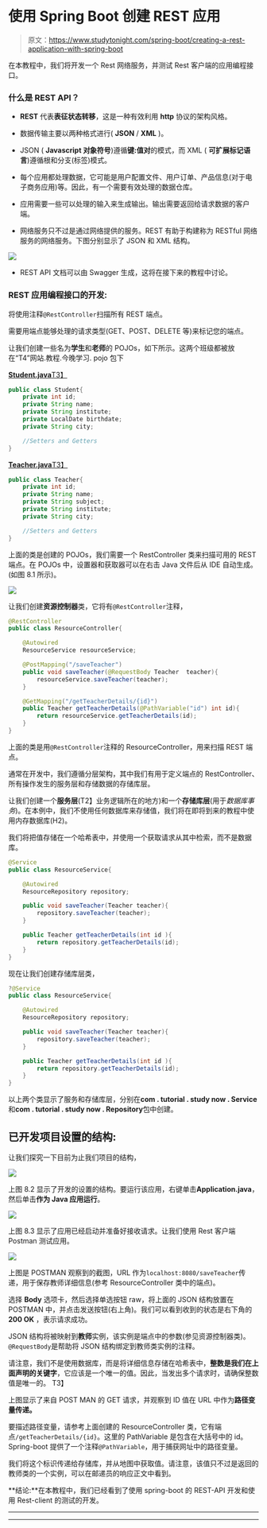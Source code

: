 # 使用 Spring Boot 创建 REST 应用

> 原文：<https://www.studytonight.com/spring-boot/creating-a-rest-application-with-spring-boot>

在本教程中，我们将开发一个 Rest 网络服务，并测试 Rest 客户端的应用编程接口。

### 什么是 REST API？

*   **REST** 代表**表征状态转移**，这是一种有效利用 **http** 协议的架构风格。

*   数据传输主要以两种格式进行( **JSON** / **XML** )。

*   JSON ( **Javascript 对象符号**)遵循**键:值对**的模式，而 XML ( **可扩展标记语言**)遵循根和分支(标签)模式。

*   每个应用都处理数据，它可能是用户配置文件、用户订单、产品信息(对于电子商务应用)等。因此，有一个需要有效处理的数据仓库。

*   应用需要一些可以处理的输入来生成输出。输出需要返回给请求数据的客户端。

*   网络服务只不过是通过网络提供的服务。REST 有助于构建称为 RESTful 网络服务的网络服务。下图分别显示了 JSON 和 XML 结构。

![](img/b76d0f078ccd46a8b405078b339c43f9.png)

*   REST API 文档可以由 Swagger 生成，这将在接下来的教程中讨论。

### REST 应用编程接口的开发:

将使用注释`@RestController`扫描所有 REST 端点。

需要用端点能够处理的请求类型(GET、POST、DELETE 等)来标记您的端点。

让我们创建一些名为**学生**和**老师**的 POJOs，如下所示。这两个班级都被放在“T4”网站.教程.今晚学习. pojo 包下

<u>**Student.java**T3】</u>

```java
public class Student{
    private int id;
    private String name;
    private String institute;
    private LocalDate birthdate;
    private String city;

    //Setters and Getters
}
```

<u>**Teacher.java**T3】</u>

```java
public class Teacher{
    private int id;
    private String name;
    private String subject;
    private String institute;
    private String city;

    //Setters and Getters
}
```

上面的类是创建的 POJOs，我们需要一个 RestController 类来扫描可用的 REST 端点。在 POJOs 中，设置器和获取器可以在右击 Java 文件后从 IDE 自动生成。(如图 8.1 所示)。

**![](img/cfdc75b4863f9827a80883ade3d579f9.png)**

让我们创建**资源控制器**类，它将有`@RestController`注释，

```java
@RestController
public class ResourceController{

    @Autowired
    ResourceService resourceService;

    @PostMapping("/saveTeacher")
    public void saveTeacher(@RequestBody Teacher  teacher){
        resourceService.saveTeacher(teacher);
    }

    @GetMapping("/getTeacherDetails/{id}")
    public Teacher getTeacherDetails(@PathVariable("id") int id){
        return resourceService.getTeacherDetails(id);
    }
} 
```

上面的类是用`@RestController`注释的 ResourceController，用来扫描 REST 端点。

通常在开发中，我们遵循分层架构，其中我们有用于定义端点的 RestController、所有操作发生的服务层和存储数据的存储库层。

让我们创建一个**服务层**(T2】业务逻辑所在的地方)和一个**存储库层**(用于*数据库事务*)。在本例中，我们不使用任何数据库来存储值，我们将在即将到来的教程中使用内存数据库(H2)。

我们将把值存储在一个哈希表中，并使用一个获取请求从其中检索，而不是数据库。

```java
@Service
public class ResourceService{

    @Autowired
    ResourceRepository repository;

    public void saveTeacher(Teacher teacher){
        repository.saveTeacher(teacher);
    }

    public Teacher getTeacherDetails(int id ){
        return repository.getTeacherDetails(id);
    }
}
```

现在让我们创建存储库层类，

```java
?@Service
public class ResourceService{

    @Autowired
    ResourceRepository repository;

    public void saveTeacher(Teacher teacher){
        repository.saveTeacher(teacher);
    }

    public Teacher getTeacherDetails(int id ){
        return repository.getTeacherDetails(id);
    }
}
```

以上两个类显示了服务和存储库层，分别在**com . tutorial . study now . Service**和**com . tutorial . study now . Repository**包中创建。

## 已开发项目设置的结构:

让我们探究一下目前为止我们项目的结构，

![](img/810003f25ea99b9af9c16612b312cda9.png)

上图 8.2 显示了开发的设置的结构。要运行该应用，右键单击**Application.java**，然后单击**作为 Java 应用运行**。

![](img/3b2b31e9d54ad65f675a6edf48250bd4.png)

上图 8.3 显示了应用已经启动并准备好接收请求。让我们使用 Rest 客户端 Postman 测试应用。

![](img/e62cf0ff7b0292c94d8771284269b2c7.png)

上图是 POSTMAN 观察到的截图，URL 作为`localhost:8080/saveTeacher`传递，用于保存教师详细信息(参考 ResourceController 类中的端点)。

选择 **Body** 选项卡，然后选择单选按钮 raw，将上面的 JSON 结构放置在 POSTMAN 中，并点击发送按钮(右上角)。我们可以看到收到的状态是右下角的 **200 OK** ，表示请求成功。

JSON 结构将被映射到**教师**实例，该实例是端点中的参数(参见资源控制器类)。`@RequestBody`是帮助将 JSON 结构绑定到教师类实例的注释。

请注意，我们不是使用数据库，而是将详细信息存储在哈希表中，**整数是我们在上面声明的关键字**，它应该是一个唯一的值。因此，当发出多个请求时，请确保整数值是唯一的。
T3】

上图显示了来自 POST MAN 的 GET 请求，并观察到 ID 值在 URL 中作为**路径变量传递。**

要描述路径变量，请参考上面创建的 ResourceController 类，它有端点`/getTeacherDetails/{id}`。这里的 PathVariable 是包含在大括号中的 id。Spring-boot 提供了一个注释`@PathVariable`，用于捕获网址中的路径变量。

我们将这个标识传递给存储库，并从地图中获取值。请注意，该值只不过是返回的教师类的一个实例，可以在邮递员的响应正文中看到。

**结论:**在本教程中，我们已经看到了使用 spring-boot 的 REST-API 开发和使用 Rest-client 的测试的开发。

* * *

* * *